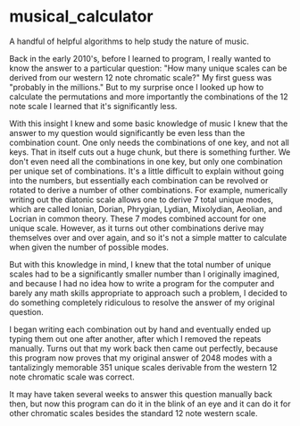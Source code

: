 [blank]: blank

# musical_calculator
A handful of helpful algorithms to help study the nature of music.

Back in the early 2010's, before I learned to program, I really wanted to know the answer to a particular question: "How many unique scales can be derived from our western 12 note chromatic scale?" My first guess was "probably in the millions." But to my surprise once I looked up how to calculate the permutations and more importantly the combinations of the 12 note scale I learned that it's significantly less.

With this insight I knew and some basic knowledge of music I knew that the answer to my question would significantly be even less than the combination count. One only needs the combinations of one key, and not all keys. That in itself cuts out a huge chunk, but there is something further. We don't even need all the combinations in one key, but only one combination per unique set of combinations. It's a little difficult to explain without going into the numbers, but essentially each combination can be revolved or rotated to derive a number of other combinations. For example, numerically writing out the diatonic scale allows one to derive 7 total unique modes, which are called Ionian, Dorian, Phrygian, Lydian, Mixolydian, Aeolian, and Locrian in common theory. These 7 modes combined account for one unique scale. However, as it turns out other combinations derive may themselves over and over again, and so it's not a simple matter to calculate when given the number of possible modes.

But with this knowledge in mind, I knew that the total number of unique scales had to be a significantly smaller number than I originally imagined, and because I had no idea how to write a program for the computer and barely any math skills appropriate to approach such a problem, I decided to do something completely ridiculous to resolve the answer of my original question.

I began writing each combination out by hand and eventually ended up typing them out one after another, after which I removed the repeats manually. Turns out that my work back then came out perfectly, because this program now proves that my original answer of 2048 modes with a tantalizingly memorable 351 unique scales derivable from the western 12 note chromatic scale was correct.

It may have taken several weeks to answer this question manually back then, but now this program can do it in the blink of an eye and it can do it for other chromatic scales besides the standard 12 note western scale.

